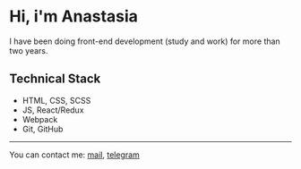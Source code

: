 # Hi, i'm Anastasia
I have been doing front-end development (study and work) for more than two years.
<br>
## Technical Stack
* HTML, CSS, SCSS
* JS, React/Redux
* Webpack
* Git, GitHub
---
You can contact me: [mail](1epova.aa@gmail.com "gmail"), [telegram](https://t.me/fuyuko27 "telegram")




